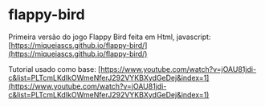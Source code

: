 # flappy-bird
Primeira versão do jogo Flappy Bird feita em Html, javascript:
[https://miqueiascs.github.io/flappy-bird/](https://miqueiascs.github.io/flappy-bird/)

Tutorial usado como base:
[https://www.youtube.com/watch?v=jOAU81jdi-c&list=PLTcmLKdIkOWmeNferJ292VYKBXydGeDej&index=1](https://www.youtube.com/watch?v=jOAU81jdi-c&list=PLTcmLKdIkOWmeNferJ292VYKBXydGeDej&index=1)
